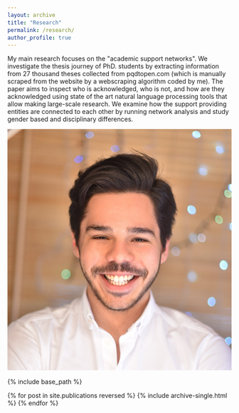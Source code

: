 ```yaml
---
layout: archive
title: "Research"
permalink: /research/
author_profile: true
---
```


My main research focuses on the "academic support networks". We investigate the thesis journey of PhD. students by extracting information from 27 thousand theses collected from pqdtopen.com (which is manually scraped from the website by a webscraping algorithm coded by me). The paper aims to inspect who is acknowledged, who is not, and how are they acknowledged using state of the art natural language processing tools that allow making large-scale research. We examine how the support providing entities are connected to each other by running network analysis and study gender based and disciplinary differences.

![Foto](https://github.com/ocseckin/ocseckin.github.io/blob/master/images/ocs.jpg)


{% include base_path %}

{% for post in site.publications reversed %}
  {% include archive-single.html %}
{% endfor %}
